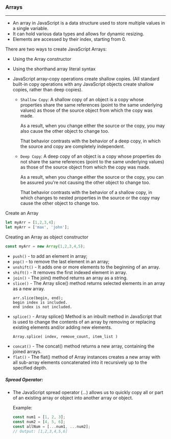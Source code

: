 ### Arrays
---

- An array in JavaScript is a data structure used to store multiple values in a single variable.
- It can hold various data types and allows for dynamic resizing.
- Elements are accessed by their index, starting from 0.

There are two ways to create JavaScript Arrays: 
- Using the Array constructor
- Using the shorthand array literal syntax

- JavaScript array-copy operations create shallow copies. (All standard built-in copy operations with any JavaScript objects create shallow copies, rather than deep copies).

    - `Shallow Copy`: 
         A shallow copy of an object is a copy whose properties share the same references (point to the same underlying values) as those of the source object from which the copy was made. 

         As a result, when you change either the source or the copy, you may also cause the other object to change too. 

         That behavior contrasts with the behavior of a deep copy, in which the source and copy are completely independent.  
    - `Deep Copy`: 
        A deep copy of an object is a copy whose properties do not share the same references (point to the same underlying values) as those of the source object from which the copy was made. 
    
        As a result, when you change either the source or the copy, you can be assured you're not causing the other object to change too. 
    
        That behavior contrasts with the behavior of a shallow copy, in which changes to nested properties in the source or the copy may cause the other object to change too.

Create an Array
```js
let myArr = [1,2,3,4];
let myArr = ['max', 'john'];
```

Creating an Array as object constructor
```js
const myArr = new Array(1,2,3,4,5);
```

- `push()` - to add an element in array;
- `pop()` - to remove the last element in an array;
- `unshift()` - It adds one or more elements to the beginning of an array.
- `shift()` - It removes the first indexed element in array.
- `join()` - The join() method returns an array as a string.
- `slice()` - The Array slice() method returns selected elements in an array as a new array. 
    ```
    arr.slice(begin, end);
    begin index is included.
    end index is not included.
    ```
- `splice()` - Array splice() Method is an inbuilt method in JavaScript that is used to change the contents of an array by removing or replacing existing elements and/or adding new elements.
    ```
    Array.splice( index, remove_count, item_list )
    ```
- `concat()` - The concat() method returns a new array, containing the joined arrays.
- `flat()` - The flat() method of Array instances creates a new array with all sub-array elements concatenated into it recursively up to the specified depth.


##### Spread Operator: 
- The JavaScript spread operator (...)  allows us to quickly copy all or part of an existing array or object into another array or object.

    Example: 
    ```js
    const num1 = [1, 2, 3];
    const num2 = [4, 5, 6];
    const allNum = [...num1, ...num2];
    // Output: [1,2,3,4,5,6]
    ```
